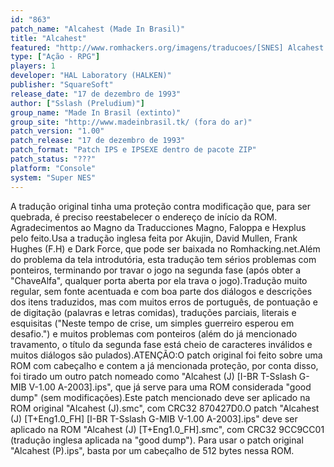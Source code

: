 ```yaml
---
id: "863"
patch_name: "Alcahest (Made In Brasil)"
title: "Alcahest"
featured: "http://www.romhackers.org/imagens/traducoes/[SNES] Alcahest - 1.png"
type: ["Ação - RPG"]
players: 1
developer: "HAL Laboratory (HALKEN)"
publisher: "SquareSoft"
release_date: "17 de dezembro de 1993"
author: ["Sslash (Preludium)"]
group_name: "Made In Brasil (extinto)"
group_site: "http://www.madeinbrasil.tk/ (fora do ar)"
patch_version: "1.00"
patch_release: "17 de dezembro de 1993"
patch_format: "Patch IPS e IPSEXE dentro de pacote ZIP"
patch_status: "???"
platform: "Console"
system: "Super NES"
---
```


A tradução original tinha uma proteção contra modificação que, para ser quebrada, é preciso reestabelecer o endereço de início da ROM. Agradecimentos ao Magno da Traducciones Magno, Faloppa e Hexplus pelo feito.Usa a tradução inglesa feita por Akujin, David Mullen, Frank Hughes (F.H) e Dark Force, que pode ser baixada no Romhacking.net.Além do problema da tela introdutória, esta tradução tem sérios problemas com ponteiros, terminando por travar o jogo na segunda fase (após obter a "ChaveAlfa", qualquer porta aberta por ela trava o jogo).Tradução muito regular, sem fonte acentuada e com boa parte dos diálogos e descrições dos itens traduzidos, mas com muitos erros de português, de pontuação e de digitação (palavras e letras comidas), traduções parciais, literais e esquisitas ("Neste tempo de crise, um simples guerreiro esperou em desafio.") e muitos problemas com ponteiros (além do já mencionado travamento, o título da segunda fase está cheio de caracteres inválidos e muitos diálogos são pulados).ATENÇÃO:O patch original foi feito sobre uma ROM com cabeçalho e contem a já mencionada proteção, por conta disso, foi tirado um outro patch nomeado como "Alcahest (J) [I-BR T-Sslash G-MIB V-1.00 A-2003].ips", que já serve para uma ROM considerada "good dump" (sem modificações).Este patch mencionado deve ser aplicado na ROM original "Alcahest (J).smc", com CRC32 870427D0.O patch "Alcahest (J) [T+Eng1.0_FH] [I-BR T-Sslash G-MIB V-1.00 A-2003].ips" deve ser aplicado na ROM "Alcahest (J) [T+Eng1.0_FH].smc", com CRC32 9CC9CC01 (tradução inglesa aplicada na "good dump"). Para usar o patch original "Alcahest (P).ips", basta por um cabeçalho de 512 bytes nessa ROM.